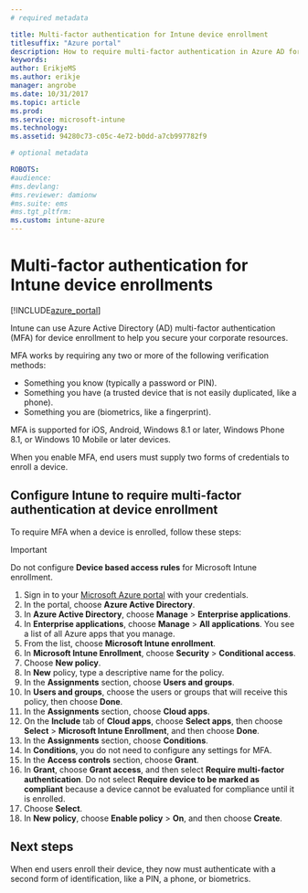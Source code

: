```yaml
---
# required metadata

title: Multi-factor authentication for Intune device enrollment
titlesuffix: "Azure portal"
description: How to require multi-factor authentication in Azure AD for device enrollment.
keywords:
author: ErikjeMS
ms.author: erikje
manager: angrobe
ms.date: 10/31/2017
ms.topic: article
ms.prod:
ms.service: microsoft-intune
ms.technology:
ms.assetid: 94280c73-c05c-4e72-b0dd-a7cb997782f9

# optional metadata

ROBOTS:
#audience:
#ms.devlang:
#ms.reviewer: damionw
#ms.suite: ems
#ms.tgt_pltfrm:
ms.custom: intune-azure
---
```


# Multi-factor authentication for Intune device enrollments

[!INCLUDE[azure_portal](./includes/azure_portal.md)]

Intune can use Azure Active Directory (AD) multi-factor authentication (MFA) for device enrollment to help you secure your corporate resources.

MFA works by requiring any two or more of the following verification methods:

- Something you know (typically a password or PIN).
- Something you have (a trusted device that is not easily duplicated, like a phone).
- Something you are (biometrics, like a fingerprint).

MFA is supported for iOS, Android, Windows 8.1 or later, Windows Phone 8.1, or Windows 10 Mobile or later devices.

When you enable MFA, end users must supply two forms of credentials to enroll a device.

## Configure Intune to require multi-factor authentication at device enrollment

To require MFA when a device is enrolled, follow these steps:

>[!Important]
>Do not configure **Device based access rules** for Microsoft Intune enrollment.

1. Sign in to your [Microsoft Azure portal](https://portal.azure.com) with your credentials.
2. In the portal, choose **Azure Active Directory**.
2. In **Azure Active Directory**, choose **Manage** > **Enterprise applications**.
3. In **Enterprise applications**, choose **Manage** > **All applications**. You see a list of all Azure apps that you manage.
3. From the list, choose **Microsoft Intune enrollment**.
4. In **Microsoft Intune Enrollment**, choose **Security** > **Conditional access**.
5. Choose **New policy**.
6. In **New** policy, type a descriptive name for the policy.
7. In the **Assignments** section, choose **Users and groups**.
8. In **Users and groups**, choose the users or groups that will receive this policy, then choose **Done**.
9. In the **Assignments** section, choose **Cloud apps**.
10. On the **Include** tab of **Cloud apps**, choose **Select apps**, then choose **Select** > **Microsoft Intune Enrollment**, and then choose **Done**.
11. In the **Assignments** section, choose **Conditions**.
12. In **Conditions**, you do not need to configure any settings for MFA.
13. In the **Access controls** section, choose **Grant**.
14. In **Grant**, choose **Grant access**, and then select **Require multi-factor authentication**.
	Do not select **Require device to be marked as compliant** because a device cannot be evaluated for compliance until it is enrolled.
15. Choose **Select**.
16. In **New policy**, choose **Enable policy** > **On**, and then choose **Create**.



## Next steps

When end users enroll their device, they now must authenticate with a second form of identification, like a PIN, a phone, or biometrics.
